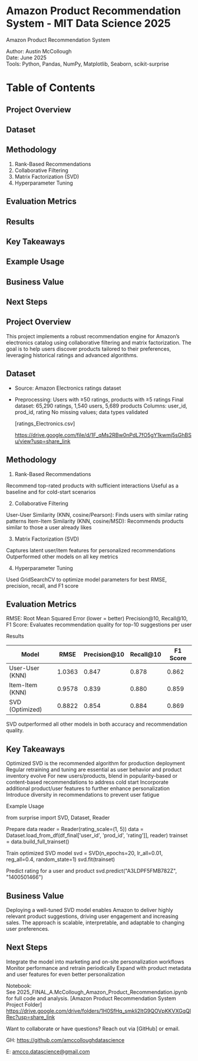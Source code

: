 # Amazon Product Recommendation System - MIT Data Science 2025
Amazon Product Recommendation System

Author: Austin McCollough  
Date: June 2025  
Tools: Python, Pandas, NumPy, Matplotlib, Seaborn, scikit-surprise

# Table of Contents

## Project Overview
## Dataset
## Methodology
  1. Rank-Based Recommendations
  2. Collaborative Filtering
  3. Matrix Factorization (SVD)
  4. Hyperparameter Tuning
## Evaluation Metrics
## Results
## Key Takeaways
## Example Usage
## Business Value
## Next Steps

## Project Overview

This project implements a robust recommendation engine for Amazon’s electronics catalog using collaborative filtering and matrix factorization. The goal is to help users discover products tailored to their preferences, leveraging historical ratings and advanced algorithms.

## Dataset

* Source: Amazon Electronics ratings dataset
* Preprocessing:
  Users with ≥50 ratings, products with ≥5 ratings
  Final dataset: 65,290 ratings, 1,540 users, 5,689 products
  Columns: user_id, prod_id, rating
  No missing values; data types validated

  [ratings_Electronics.csv]
  
  https://drive.google.com/file/d/1F_qMs2RBw0nPdL7fO5gY1kwmj5sGhBSu/view?usp=share_link

## Methodology

1. Rank-Based Recommendations

Recommend top-rated products with sufficient interactions
Useful as a baseline and for cold-start scenarios

2. Collaborative Filtering

User-User Similarity (KNN, cosine/Pearson): Finds users with similar rating patterns
Item-Item Similarity (KNN, cosine/MSD): Recommends products similar to those a user already likes

3. Matrix Factorization (SVD)

Captures latent user/item features for personalized recommendations
Outperformed other models on all key metrics

4. Hyperparameter Tuning

Used GridSearchCV to optimize model parameters for best RMSE, precision, recall, and F1 score

## Evaluation Metrics

RMSE: Root Mean Squared Error (lower = better)
Precision@10, Recall@10, F1 Score: Evaluates recommendation quality for top-10 suggestions per user

Results

| Model                | RMSE   | Precision@10 | Recall@10 | F1 Score |
|----------------------|--------|--------------|-----------|----------|
| User-User (KNN)      | 1.0363 | 0.847        | 0.878     | 0.862    |
| Item-Item (KNN)      | 0.9578 | 0.839        | 0.880     | 0.859    |
| SVD (Optimized)  | 0.8822 | 0.854        | 0.884     | 0.869    |

SVD outperformed all other models in both accuracy and recommendation quality.

## Key Takeaways

Optimized SVD is the recommended algorithm for production deployment
Regular retraining and tuning are essential as user behavior and product inventory evolve
For new users/products, blend in popularity-based or content-based recommendations to address cold start
Incorporate additional product/user features to further enhance personalization
Introduce diversity in recommendations to prevent user fatigue

Example Usage

from surprise import SVD, Dataset, Reader

Prepare data
reader = Reader(rating_scale=(1, 5))
data = Dataset.load_from_df(df_final['user_id', 'prod_id', 'rating']], reader)
trainset = data.build_full_trainset()

Train optimized SVD model
svd = SVD(n_epochs=20, lr_all=0.01, reg_all=0.4, random_state=1)
svd.fit(trainset)

Predict rating for a user and product
svd.predict("A3LDPF5FMB782Z", "1400501466")

## Business Value

Deploying a well-tuned SVD model enables Amazon to deliver highly relevant product suggestions, driving user engagement and increasing sales. The approach is scalable, interpretable, and adaptable to changing user preferences.

## Next Steps

Integrate the model into marketing and on-site personalization workflows
Monitor performance and retrain periodically
Expand with product metadata and user features for even better personalization

Notebook:  
See 2025_FINAL_A.McCollough_Amazon_Product_Recommendation.ipynb for full code and analysis.
[Amazon Product Recommendation System Project Folder]
https://drive.google.com/drive/folders/1H0SfHq_smkli2ltG9QOVpKKVXGqQlRec?usp=share_link

Want to collaborate or have questions? Reach out via [GitHub] or email.

GH: https://github.com/amccolloughdatascience

E: amcco.datascience@gmail.com

